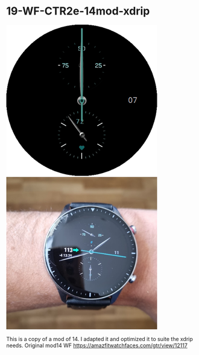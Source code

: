 # 19-WF-CTR2e-14mod-xdrip

<img src="https://github.com/hibrice/xdrip-watchface-collection/blob/main/19-WF-CTR2e-14mod-xdrip/Preview.gif" alt="drawing" width="400"/>
<br>
<img src="https://github.com/hibrice/xdrip-watchface-collection/blob/main/19-WF-CTR2e-14mod-xdrip/preview_14mod.jpeg" alt="drawing" width="400"/>

This is a copy of a mod of 14. I adapted it and optimized it to suite the xdrip needs.
Original mod14 WF https://amazfitwatchfaces.com/gtr/view/12117
